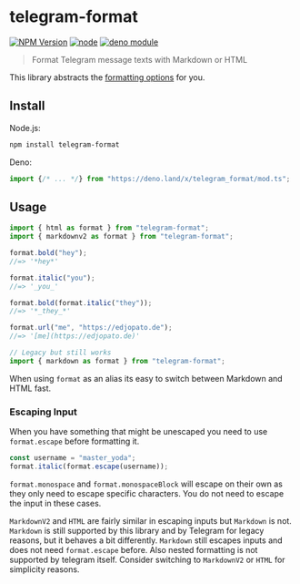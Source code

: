 # telegram-format

[![NPM Version](https://img.shields.io/npm/v/telegram-format.svg)](https://www.npmjs.com/package/telegram-format)
[![node](https://img.shields.io/node/v/telegram-format.svg)](https://www.npmjs.com/package/telegram-format)
[![deno module](https://shield.deno.dev/x/telegram_format)](https://deno.land/x/telegram_format)

> Format Telegram message texts with Markdown or HTML

This library abstracts the
[formatting options](https://core.telegram.org/bots/api#formatting-options) for
you.

## Install

Node.js:

```bash
npm install telegram-format
```

Deno:

```ts
import {/* ... */} from "https://deno.land/x/telegram_format/mod.ts";
```

## Usage

```ts
import { html as format } from "telegram-format";
import { markdownv2 as format } from "telegram-format";

format.bold("hey");
//=> '*hey*'

format.italic("you");
//=> '_you_'

format.bold(format.italic("they"));
//=> '*_they_*'

format.url("me", "https://edjopato.de");
//=> '[me](https://edjopato.de)'

// Legacy but still works
import { markdown as format } from "telegram-format";
```

When using `format` as an alias its easy to switch between Markdown and HTML
fast.

### Escaping Input

When you have something that might be unescaped you need to use `format.escape`
before formatting it.

```ts
const username = "master_yoda";
format.italic(format.escape(username));
```

`format.monospace` and `format.monospaceBlock` will escape on their own as they
only need to escape specific characters. You do not need to escape the input in
these cases.

`MarkdownV2` and `HTML` are fairly similar in escaping inputs but `Markdown` is
not. `Markdown` is still supported by this library and by Telegram for legacy
reasons, but it behaves a bit differently. `Markdown` still escapes inputs and
does not need `format.escape` before. Also nested formatting is not supported by
telegram itself. Consider switching to `MarkdownV2` or `HTML` for simplicity
reasons.
